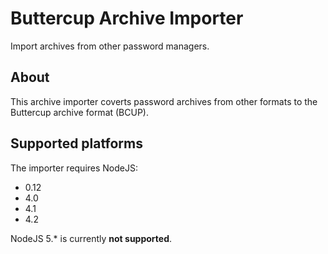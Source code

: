 # Buttercup Archive Importer
Import archives from other password managers.

## About
This archive importer coverts password archives from other formats to the Buttercup archive format (BCUP).

## Supported platforms
The importer requires NodeJS:

 * 0.12
 * 4.0
 * 4.1
 * 4.2

NodeJS 5.* is currently **not supported**.
